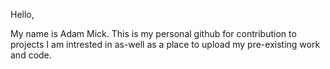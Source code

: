 Hello, 

My name is Adam Mick. This is my personal github for contribution to projects I am intrested in as-well as a place to upload my pre-existing work and code. 
